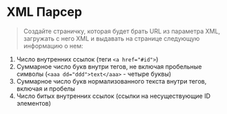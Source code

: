 # XML Парсер

> Создайте страничку, которая будет брать URL из параметра XML,
> загружать с него XML и выдавать на странице следующую информацию о нем:

1. Число внутренних ссылок (теги `<a href="#id">`)
2. Суммарное число букв внутри тегов, не включая пробельные символы (`<aaa dd="ddd">text</aaa>` - четыре буквы)
3. Суммарное число букв нормализованного текста внутри тегов, включая и пробелы
4. Число битых внутренних ссылок (ссылки на несуществующие ID элементов)
